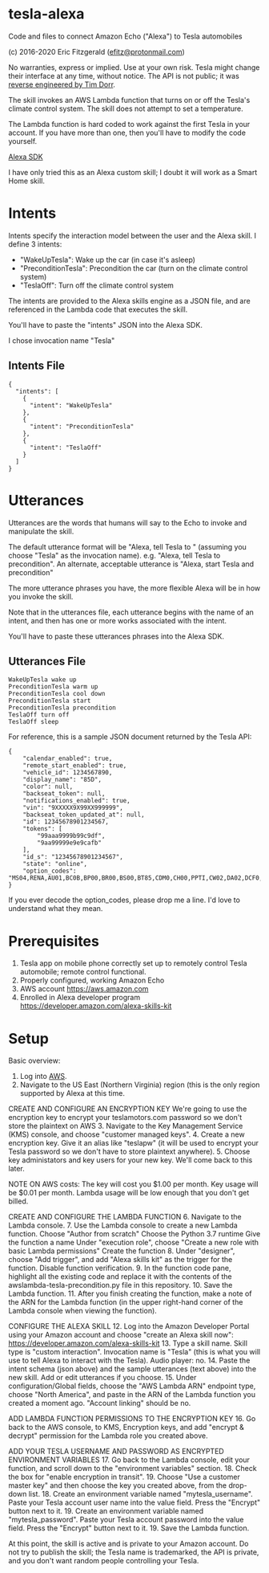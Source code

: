 # tesla-alexa
Code and files to connect Amazon Echo ("Alexa") to Tesla automobiles

(c) 2016-2020 Eric Fitzgerald (efitz@protonmail.com)

No warranties, express or implied.  Use at your own risk.  Tesla might change their interface at any time, without notice.  The API is not public; it was [reverse engineered by Tim Dorr](http://docs.timdorr.apiary.io/#).

The skill invokes an AWS Lambda function that turns on or off the Tesla's climate
control system.  The skill does not attempt to set a temperature.

The Lambda function is hard coded to work against the first Tesla in your account.
If you have more than one, then you'll have to modify the code yourself.

[Alexa SDK](https://developer.amazon.com/appsandservices/solutions/alexa/alexa-skills-kit/getting-started-guide)

I have only tried this as an Alexa custom skill; I doubt it will work as a Smart Home skill.

Intents
=======
Intents specify the interaction model between the user and the Alexa skill.
I define 3 intents:

* "WakeUpTesla": Wake up the car (in case it's asleep)
* "PreconditionTesla": Precondition the car (turn on the climate control system)
* "TeslaOff": Turn off the climate control system

The intents are provided to the Alexa skills engine as a JSON file, and are referenced in the Lambda code that executes the skill.

You'll have to paste the "intents" JSON into the Alexa SDK.

I chose invocation name "Tesla"

Intents File
------------
```
{
  "intents": [
    {
      "intent": "WakeUpTesla"
    },
    {
      "intent": "PreconditionTesla"
    },
    {
      "intent": "TeslaOff"
    }
  ]
}
```

Utterances
==========
Utterances are the words that humans will say to the Echo to invoke and manipulate the skill.

The default utterance format will be "Alexa, tell Tesla to <intent>" (assuming you choose "Tesla" as the invocation name).
e.g. "Alexa, tell Tesla to precondition".
An alternate, acceptable utterance is "Alexa, start Tesla and precondition"

The more utterance phrases you have, the more flexible Alexa will be in how you invoke the skill.

Note that in the utterances file, each utterance begins with the name of an intent, and then has one or more works associated with the intent.

You'll have to paste these utterances phrases into the Alexa SDK.

Utterances File
---------------
```
WakeUpTesla wake up
PreconditionTesla warm up
PreconditionTesla cool down
PreconditionTesla start
PreconditionTesla precondition
TeslaOff turn off
TeslaOff sleep
```

For reference, this is a sample JSON document returned by the Tesla API:

```
{
    "calendar_enabled": true,
    "remote_start_enabled": true,
    "vehicle_id": 1234567890,
    "display_name": "85D",
    "color": null,
    "backseat_token": null,
    "notifications_enabled": true,
    "vin": "9XXXXX9X99XX999999",
    "backseat_token_updated_at": null,
    "id": 12345678901234567,
    "tokens": [
        "99aaa9999b99c9df",
        "9aa99999e9e9cafb"
    ],
    "id_s": "12345678901234567",
    "state": "online",
    "option_codes": "MS04,RENA,AU01,BC0B,BP00,BR00,BS00,BT85,CDM0,CH00,PPTI,CW02,DA02,DCF0,DRLH,DSH7,DV4W,FG02,HP00,IDCF,IX01,LP01,ME02,MI00,PA00,PF00,PI01,PK00,PS01,PX00,QNET,RFP2,SC01,SP00,SR01,SU01,TM00,TP03,TR00,UTAB,WT19,WTX1,X001,X003,X007,X011,X013,X021,X025,X027,X028,X031,X037,X040,YF00,COUS"
}
```
If you ever decode the option_codes, please drop me a line.  I'd love to understand what they mean.

Prerequisites
=============
1. Tesla app on mobile phone correctly set up to remotely control Tesla automobile; remote control functional.
2. Properly configured, working Amazon Echo
3. AWS account https://aws.amazon.com
4. Enrolled in Alexa developer program https://developer.amazon.com/alexa-skills-kit

Setup
=====

Basic overview:

1. Log into [AWS](https://aws.amazon.com).
2. Navigate to the US East (Northern Virginia) region (this is the only region supported by Alexa at this time.

CREATE AND CONFIGURE AN ENCRYPTION KEY
We're going to use the encryption key to encrypt your teslamotors.com password so we don't store the plaintext on AWS
3. Navigate to the Key Management Service (KMS) console, and choose "customer managed keys".
4. Create a new encryption key.  Give it an alias like "teslapw" (it will be used to encrypt your Tesla password so we don't have to store plaintext anywhere).
5. Choose key administators and key users for your new key.  We'll come back to this later.

NOTE ON AWS costs: The key will cost you $1.00 per month.  Key usage will be $0.01 per month.  Lambda usage will be low enough that you don't get billed.

CREATE AND CONFIGURE THE LAMBDA FUNCTION
6. Navigate to the Lambda console.
7. Use the Lambda console to create a new Lambda function.
     Choose "Author from scratch"
     Choose the Python 3.7 runtime
     Give the function a name
     Under "execution role", choose "Create a new role with basic Lambda permissions"
     Create the function
8. Under "designer", choose "Add trigger", and add "Alexa skills kit" as the trigger for the function.  Disable function verification.
9. In the function code pane, highlight all the existing code and replace it with the contents of the awslambda-tesla-precondition.py file in this repository.
10. Save the Lambda function.
11. After you finish creating the function, make a note of the ARN for the Lambda function (in the upper right-hand corner of the Lambda console when viewing the function).

CONFIGURE THE ALEXA SKILL
12. Log into the Amazon Developer Portal using your Amazon account and choose "create an Alexa skill now": https://developer.amazon.com/alexa-skills-kit
13. Type a skill name.  Skill type is "custom interaction".  Invocation name is "Tesla" (this is what you will use to tell Alexa to interact with the Tesla). Audio player: no.
14. Paste the intent schema (json above) and the sample utterances (text above) into the new skill.  Add or edit utterances if you choose.
15. Under configuration/Global fields, choose the "AWS Lambda ARN" endpoint type, choose "North America", and paste in the ARN of the Lambda function you created a moment ago.  "Account linking" should be no.

ADD LAMBDA FUNCTION PERMISSIONS TO THE ENCRYPTION KEY
16. Go back to the AWS console, to KMS, Encryption keys, and add "encrypt & decrypt" permission for the Lambda role you created above.

ADD YOUR TESLA USERNAME AND PASSWORD AS ENCRYPTED ENVIRONMENT VARIABLES
17. Go back to the Lambda console, edit your function, and scroll down to the "environment variables" section.
18. Check the box for "enable encryption in transit".
19. Choose "Use a customer master key" and then choose the key you created above, from the drop-down list.
18. Create an environment variable named "mytesla_username".  Paste your Tesla account user name into the value field.  Press the "Encrypt" button next to it.
19. Create an environment variable named "mytesla_password".  Paste your Tesla account password into the value field.  Press the "Encrypt" button next to it.
19. Save the Lambda function.

At this point, the skill is active and is private to your Amazon account.  Do not try to publish the skill; the Tesla name is trademarked, the API is private, and you don't want random people controlling your Tesla.
